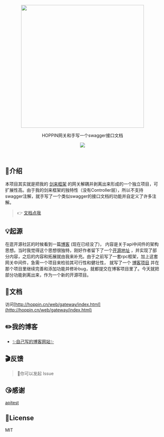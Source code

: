 <p align='center'>
  <img src="http://hoppinzq.com/static/images/logo/1640338711_113639.png" width='400'/>
</p>

<p align='center'>HOPPIN网关和手写一个swagger接口文档</p>

<p align='center'>
  <a href='http://1.15.232.156/'>
    <img src='https://img.shields.io/badge/-hoppinzq-green?logo=hoppinzq&logoColor=white&color=green'/>
  </a>
</p>

<br>

## 🎤介绍

本项目其实就是把我的
[剑来框架](https://gitee.com/hoppin/hoppinzq)
的网关解耦并剥离出来形成的一个独立项目，可扩展性高。由于我的剑来框架的独特性（没有Controller层），所以不支持
swagger注解，就手写了一个类似swagger的接口文档的功能并自定义了许多注解。
> 👉 [文档点我](http://hoppin.cn/web/gateway/index.html)
## 💡起源
在逛开源社区的时候看到一篇[博客](https://my.oschina.net/muyuxi/blog/1609477) (现在已经没了)，
内容是关于api中间件的架构思想。当时我觉得这个思想很独特，刚好作者留下了一个[开源地址](https://gitee.com/hoppin/apitest)
，并实现了部分内容，之后的内容和拓展就由我来补充。由于之前写了一套rpc框架，加上这套网关中间件，急需一个项目来检验其可行性和健壮性，
就写了一个
[博客项目](https://gitee.com/hoppin/hoppinzq)
并在那个项目里继续完善和添加功能并修补bug，就都提交在博客项目里了。今天就把部分功能剥离出来，作为一个新的开源项目。

## 📗文档

访问[http://hoppin.cn/web/gateway/index.html](http://hoppin.cn/web/gateway/index.html)
## ✏️我的博客

- [✨自己写的博客网站✨](http://1.15.232.156/)


##  🎬反馈
>  🌷你可以发起 Issue 

##  😘感谢
[apitest](https://gitee.com/hoppin/apitest)

##  📄License

MIT



